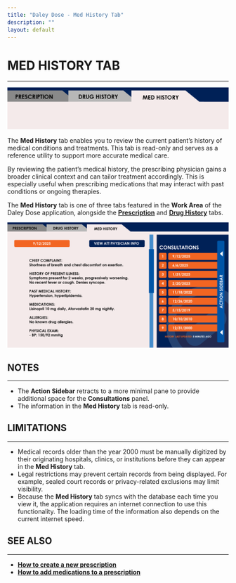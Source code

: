 ```yaml
---
title: "Daley Dose - Med History Tab"
description: ""
layout: default
---
```


# **MED HISTORY TAB**
---
![Daily Dose Tabs](/assets/images/daley-dose-home-window-parts-med-history-1.png)

The **Med History** tab enables you to review the current patient’s history of medical conditions and treatments. This tab is read-only and serves as a reference utility to support more accurate medical care.

By reviewing the patient’s medical history, the prescribing physician gains a broader clinical context and can tailor treatment accordingly. This is especially useful when prescribing medications that may interact with past conditions or ongoing therapies.

The **Med History** tab is one of three tabs featured in the **Work Area** of the Daley Dose application, alongside the [**Prescription**](/daleydose/window-prescription-tab) and [**Drug History**](/daleydose/window-drug-history-tab) tabs.

![Daily Dose Tabs](/assets/images/daley-dose-home-window-parts-med-history.png)

## **NOTES**
---
- The **Action Sidebar** retracts to a more minimal pane to provide additional space for the **Consultations** panel.
- The information in the **Med History** tab is read-only.

## **LIMITATIONS**
---
- Medical records older than the year 2000 must be manually digitized by their originating hospitals, clinics, or institutions before they can appear in the **Med History** tab.
- Legal restrictions may prevent certain records from being displayed. For example, sealed court records or privacy-related exclusions may limit visibility.
- Because the **Med History** tab syncs with the database each time you view it, the application requires an internet connection to use this functionality. The loading time of the information also depends on the current internet speed.

## **SEE ALSO**
---
- [**How to create a new prescription**](/daleydose/prescription-create-new)  
- [**How to add medications to a prescription**](/daleydose/prescription-add-meds)

